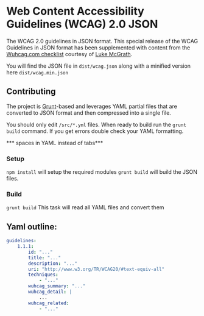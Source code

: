 Web Content Accessibility Guidelines (WCAG) 2.0 JSON
===============

The WCAG 2.0 guidelines in JSON format. This special release of the WCAG Guidelines in JSON format has been supplemented with content from the [Wuhcag.com checklist](https://www.wuhcag.com/wcag-checklist/) courtesy of [Luke McGrath](https://www.wuhcag.com/about/).

You will find the JSON file in `dist/wcag.json` along with a minified version here `dist/wcag.min.json`

## Contributing
The project is [Grunt](http://gruntjs.com/)-based and leverages YAML partial files that are converted to JSON format and then compressed into a single file.

You should only edit `/src/*.yml` files. When ready to build run the `grunt build` command. If you get errors double check your YAML formatting.

*** spaces in YAML instead of tabs***

### Setup
`npm install` will setup the required modules
`grunt build` will build the JSON files.

### Build
`grunt build` This task will read all YAML files and convert them

## Yaml outline:
``` yaml
guidelines:
	1.1.1:
		id: "..."
		title: "..."
		description: "..."
		uri: "http://www.w3.org/TR/WCAG20/#text-equiv-all"
		techniques:
			- "..."
		wuhcag_summary: "..."
		wuhcag_detail: |
			...
		wuhcag_related:
			- "..."
```
